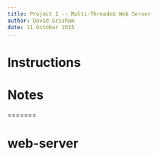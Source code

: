 ```yaml
---
title: Project 1 -- Multi-Threaded Web Server
author: David Grisham
date: 11 October 2015
...
```


Instructions
============

Notes
=====
=======
# web-server
